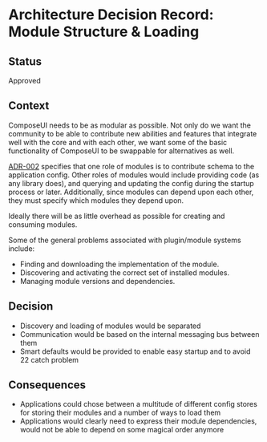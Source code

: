 <!-- Morgan Stanley makes this available to you under the Apache License, Version 2.0 (the "License"). You may obtain a copy of the License at http://www.apache.org/licenses/LICENSE-2.0. See the NOTICE file distributed with this work for additional information regarding copyright ownership. Unless required by applicable law or agreed to in writing, software distributed under the License is distributed on an "AS IS" BASIS, WITHOUT WARRANTIES OR CONDITIONS OF ANY KIND, either express or implied. See the License for the specific language governing permissions and limitations under the License. -->
# Architecture Decision Record: Module Structure & Loading

## Status

Approved

## Context

ComposeUI needs to be as modular as possible. Not only do we want the community to be able to contribute new abilities and features that integrate well with the core and with each other, we want some of the basic functionality of ComposeUI to be swappable for alternatives as well.

[ADR-002](adr-002-configuration.md) specifies that one role of modules
is to contribute schema to the application config. Other roles of
modules would include providing code (as any library does), and
querying and updating the config during the startup
process or later. Additionally, since modules can depend upon each other, they
must specify which modules they depend upon.

Ideally there will be as little overhead as possible for creating and
consuming modules.

Some of the general problems associated with plugin/module systems include:

- Finding and downloading the implementation of the module.
- Discovering and activating the correct set of installed modules.
- Managing module versions and dependencies.

## Decision

- Discovery and loading of modules would be separated
- Communication would be based on the internal messaging bus between them
- Smart defaults would be provided to enable easy startup and to avoid 22 catch problem

## Consequences

- Applications could chose between a multitude of different config stores for storing their modules and a number of ways to load them
- Applications would clearly need to express their module dependencies, would not be able to depend on some magical order anymore

